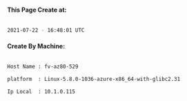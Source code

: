 
   
#### This Page Create at:

```bash

2021-07-22 - 16:48:01 UTC

```

#### Create By Machine:

```bash

Host Name : fv-az80-529

platform  : Linux-5.8.0-1036-azure-x86_64-with-glibc2.31

Ip Local  : 10.1.0.115

```

